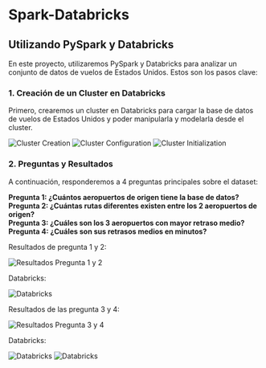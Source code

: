 # Spark-Databricks
## Utilizando PySpark y Databricks

En este proyecto, utilizaremos PySpark y Databricks para analizar un conjunto de datos de vuelos de Estados Unidos. Estos son los pasos clave:

### 1. Creación de un Cluster en Databricks

Primero, crearemos un cluster en Databricks para cargar la base de datos de vuelos de Estados Unidos y poder manipularla y modelarla desde el cluster.

![Cluster Creation](https://github.com/jolosjoel/Spark-Databricks/assets/45809759/86157beb-d3a3-41a8-a3c8-a48ee5796c65)
![Cluster Configuration](https://github.com/jolosjoel/Spark-Databricks/assets/45809759/16b42653-1d6f-4416-92f1-af9c6240fcd2)
![Cluster Initialization](https://github.com/jolosjoel/Spark-Databricks/assets/45809759/b6b01279-a7fb-41f7-a88f-9e335830f16e)


### 2. Preguntas y Resultados

A continuación, responderemos a 4 preguntas principales sobre el dataset:

**Pregunta 1: ¿Cuántos aeropuertos de origen tiene la base de datos?**  
**Pregunta 2: ¿Cuántas rutas diferentes existen entre los 2 aeropuertos de origen?**  
**Pregunta 3: ¿Cuáles son los 3 aeropuertos con mayor retraso medio?**  
**Pregunta 4: ¿Cuáles son sus retrasos medios en minutos?**  

Resultados de pregunta 1 y 2:

![Resultados Pregunta 1 y 2](https://github.com/jolosjoel/Spark-Databricks/assets/45809759/5d333a83-231d-45a0-904f-5ac283e4ee5f)

Databricks:

![Databricks](https://github.com/jolosjoel/Spark-Databricks/assets/45809759/bf6a5f53-b73c-4379-9ee4-24e8c08c2a6c)


Resultados de las pregunta 3 y 4:

![Resultados Pregunta 3 y 4](https://github.com/jolosjoel/Spark-Databricks/assets/45809759/3457db27-b88d-456b-8e39-4a92b6ac8e28)

Databricks:

![Databricks](https://github.com/jolosjoel/Spark-Databricks/assets/45809759/dcbbf2ec-2146-4f27-979c-62efd75d83ae)
![Databricks](https://github.com/jolosjoel/Spark-Databricks/assets/45809759/ea86bfba-3bf1-42f7-aa0c-8c692b38175a)

